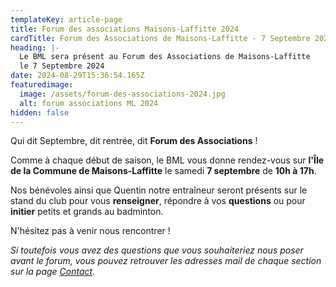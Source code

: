 ```yaml
---
templateKey: article-page
title: Forum des associations Maisons-Laffitte 2024
cardTitle: Forum des Associations de Maisons-Laffitte - 7 Septembre 2024
heading: |-
  Le BML sera présent au Forum des Associations de Maisons-Laffitte
  le 7 Septembre 2024
date: 2024-08-29T15:36:54.165Z
featuredimage:
  image: /assets/forum-des-associations-2024.jpg
  alt: forum associations ML 2024
hidden: false
---
```

Qui dit Septembre, dit rentrée, dit **Forum des Associations** !

Comme à chaque début de saison, le BML vous donne rendez-vous sur **l'Île de la Commune de Maisons-Laffitte** le samedi **7 septembre** de **10h à 17h**.

Nos bénévoles ainsi que Quentin notre entraîneur seront présents sur le stand du club pour vous **renseigner**, répondre à vos **questions** ou pour **initier** petits et grands au badminton.

N'hésitez pas à venir nous rencontrer !

*Si toutefois vous avez des questions que vous souhaiteriez nous poser avant le forum, vous pouvez retrouver les adresses mail de chaque section sur la page [Contact](/contact).*